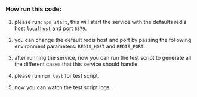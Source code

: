 ### How run this code:

1. please run: `npm start`, this will start the service with the defaults redis host `localhost` and port `6379`.

2. you can change the default redis host and port by passing the following environment parameters: `REDIS_HOST` and `REDIS_PORT`.

3. after running the service, now you can run the test script to generate all the different cases that this service should handle.

4. please run `npm test` for test script.

5. now you can watch the test script logs.
